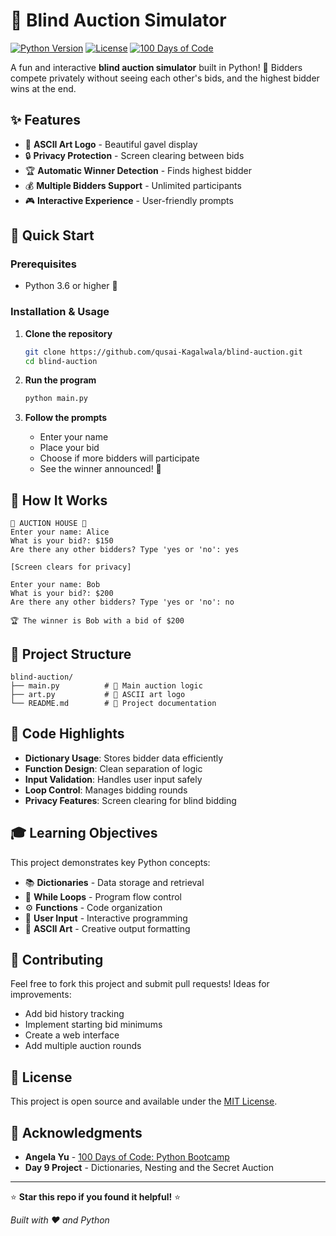 # 🔨 Blind Auction Simulator

[![Python Version](https://img.shields.io/badge/python-3.6%2B-blue.svg)](https://python.org)
[![License](https://img.shields.io/badge/license-MIT-green.svg)](LICENSE)
[![100 Days of Code](https://img.shields.io/badge/100%20Days%20of%20Code-Day%209-orange.svg)](https://github.com/qusai-Kagalwala/blind-auction)

A fun and interactive **blind auction simulator** built in Python! 🎯 Bidders compete privately without seeing each other's bids, and the highest bidder wins at the end.

## ✨ Features

- 🎨 **ASCII Art Logo** - Beautiful gavel display
- 🔒 **Privacy Protection** - Screen clearing between bids
- 🏆 **Automatic Winner Detection** - Finds highest bidder
- 💰 **Multiple Bidders Support** - Unlimited participants
- 🎮 **Interactive Experience** - User-friendly prompts

## 🚀 Quick Start

### Prerequisites
- Python 3.6 or higher 🐍

### Installation & Usage

1. **Clone the repository**
   ```bash
   git clone https://github.com/qusai-Kagalwala/blind-auction.git
   cd blind-auction
   ```

2. **Run the program**
   ```bash
   python main.py
   ```

3. **Follow the prompts**
   - Enter your name
   - Place your bid
   - Choose if more bidders will participate
   - See the winner announced! 🎉

## 🎯 How It Works

```
🔨 AUCTION HOUSE 🔨
Enter your name: Alice
What is your bid?: $150
Are there any other bidders? Type 'yes or 'no': yes

[Screen clears for privacy]

Enter your name: Bob  
What is your bid?: $200
Are there any other bidders? Type 'yes or 'no': no

🏆 The winner is Bob with a bid of $200
```

## 📁 Project Structure

```
blind-auction/
├── main.py          # 🎯 Main auction logic
├── art.py           # 🎨 ASCII art logo
└── README.md        # 📖 Project documentation
```

## 🔧 Code Highlights

- **Dictionary Usage**: Stores bidder data efficiently
- **Function Design**: Clean separation of logic
- **Input Validation**: Handles user input safely  
- **Loop Control**: Manages bidding rounds
- **Privacy Features**: Screen clearing for blind bidding

## 🎓 Learning Objectives

This project demonstrates key Python concepts:
- 📚 **Dictionaries** - Data storage and retrieval
- 🔄 **While Loops** - Program flow control  
- ⚙️ **Functions** - Code organization
- 💬 **User Input** - Interactive programming
- 🎨 **ASCII Art** - Creative output formatting

## 🤝 Contributing

Feel free to fork this project and submit pull requests! Ideas for improvements:
- Add bid history tracking
- Implement starting bid minimums
- Create a web interface
- Add multiple auction rounds

## 📜 License

This project is open source and available under the [MIT License](LICENSE).

## 🙏 Acknowledgments

- **Angela Yu** - [100 Days of Code: Python Bootcamp](https://www.udemy.com/course/100-days-of-code/)
- **Day 9 Project** - Dictionaries, Nesting and the Secret Auction

---

⭐ **Star this repo if you found it helpful!** ⭐

*Built with ❤️ and Python*

